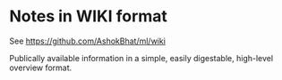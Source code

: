 # Notes in WIKI format

See https://github.com/AshokBhat/ml/wiki

Publically available information in a simple, easily digestable, high-level overview format.
